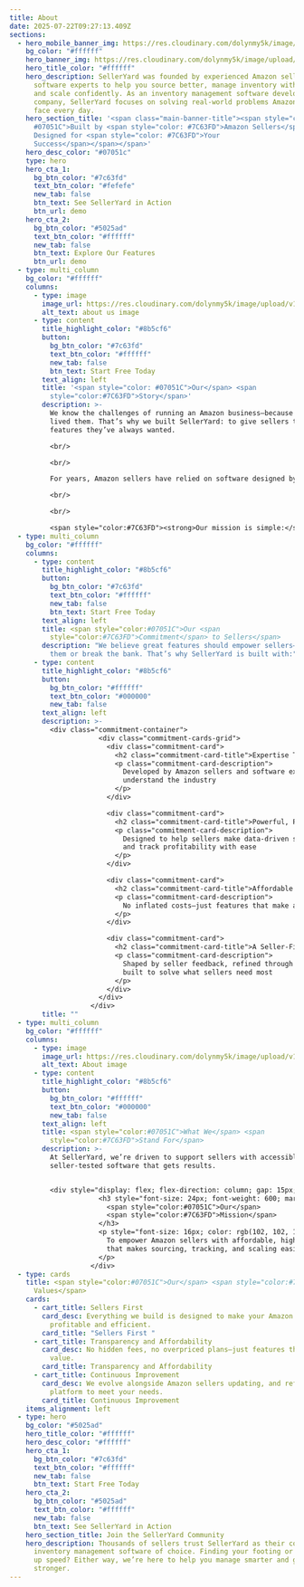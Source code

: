 ```yaml
---
title: About
date: 2025-07-22T09:27:13.409Z
sections:
  - hero_mobile_banner_img: https://res.cloudinary.com/dolynmy5k/image/upload/v1751368351/Frame_338_1_txtrhh.png
    bg_color: "#ffffff"
    hero_banner_img: https://res.cloudinary.com/dolynmy5k/image/upload/v1751277056/Frame_3381_vakqzi.png
    hero_title_color: "#ffffff"
    hero_description: SellerYard was founded by experienced Amazon sellers and
      software experts to help you source better, manage inventory with ease,
      and scale confidently. As an inventory management software development
      company, SellerYard focuses on solving real-world problems Amazon sellers
      face every day.
    hero_section_title: '<span class="main-banner-title"><span style="color:
      #07051C">Built by <span style="color: #7C63FD">Amazon Sellers</span>,<br/>
      Designed for <span style="color: #7C63FD">Your
      Success</span></span></span>'
    hero_desc_color: "#07051c"
    type: hero
    hero_cta_1:
      bg_btn_color: "#7c63fd"
      text_btn_color: "#fefefe"
      new_tab: false
      btn_text: See SellerYard in Action
      btn_url: demo
    hero_cta_2:
      bg_btn_color: "#5025ad"
      text_btn_color: "#ffffff"
      new_tab: false
      btn_text: Explore Our Features
      btn_url: demo
  - type: multi_column
    bg_color: "#ffffff"
    columns:
      - type: image
        image_url: https://res.cloudinary.com/dolynmy5k/image/upload/v1753179662/Image_1_z1y8pr.png
        alt_text: about us image
      - type: content
        title_highlight_color: "#8b5cf6"
        button:
          bg_btn_color: "#7c63fd"
          text_btn_color: "#ffffff"
          new_tab: false
          btn_text: Start Free Today
        text_align: left
        title: '<span style="color: #07051C">Our</span> <span
          style="color:#7C63FD">Story</span>'
        description: >-
          We know the challenges of running an Amazon business—because we’ve
          lived them. That’s why we built SellerYard: to give sellers the
          features they’ve always wanted.

          <br/>

          <br/>

          For years, Amazon sellers have relied on software designed by developers who don’t sell on Amazon. We took a different approach. With extensive Amazon selling experience and years of software development expertise, we developed SellerYard—a powerful yet affordable platform tailored to the real needs of arbitrage and wholesale sellers.

          <br/>

          <br/>

          <span style="color:#7C63FD"><strong>Our mission is simple:</strong></span> help Amazon sellers source optimally, restock efficiently, and maximize profitability—without overpaying for warehouse inventory management software.
  - type: multi_column
    bg_color: "#ffffff"
    columns:
      - type: content
        title_highlight_color: "#8b5cf6"
        button:
          bg_btn_color: "#7c63fd"
          text_btn_color: "#ffffff"
          new_tab: false
          btn_text: Start Free Today
        text_align: left
        title: <span style="color:#07051C">Our <span
          style="color:#7C63FD">Commitment</span> to Sellers</span>
        description: "We believe great features should empower sellers—not overwhelm
          them or break the bank. That’s why SellerYard is built with:"
      - type: content
        title_highlight_color: "#8b5cf6"
        button:
          bg_btn_color: "#ffffff"
          text_btn_color: "#000000"
          new_tab: false
        text_align: left
        description: >-
          <div class="commitment-container">
                      <div class="commitment-cards-grid">
                        <div class="commitment-card">
                          <h2 class="commitment-card-title">Expertise That Matters</h2>
                          <p class="commitment-card-description">
                            Developed by Amazon sellers and software experts who truly
                            understand the industry
                          </p>
                        </div>

                        <div class="commitment-card">
                          <h2 class="commitment-card-title">Powerful, Practical Features</h2>
                          <p class="commitment-card-description">
                            Designed to help sellers make data-driven sourcing decisions
                            and track profitability with ease
                          </p>
                        </div>

                        <div class="commitment-card">
                          <h2 class="commitment-card-title">Affordable Pricing</h2>
                          <p class="commitment-card-description">
                            No inflated costs—just features that make a difference
                          </p>
                        </div>

                        <div class="commitment-card">
                          <h2 class="commitment-card-title">A Seller-First Approach</h2>
                          <p class="commitment-card-description">
                            Shaped by seller feedback, refined through experience, and
                            built to solve what sellers need most
                          </p>
                        </div>
                      </div>
                    </div>
        title: ""
  - type: multi_column
    bg_color: "#ffffff"
    columns:
      - type: image
        image_url: https://res.cloudinary.com/dolynmy5k/image/upload/v1753179246/Image_2_j8zrig.png
        alt_text: About image
      - type: content
        title_highlight_color: "#8b5cf6"
        button:
          bg_btn_color: "#ffffff"
          text_btn_color: "#000000"
          new_tab: false
        text_align: left
        title: <span style="color:#07051C">What We</span> <span
          style="color:#7C63FD">Stand For</span>
        description: >-
          At SellerYard, we’re driven to support sellers with accessible,
          seller-tested software that gets results.


          <div style="display: flex; flex-direction: column; gap: 15px;">
                      <h3 style="font-size: 24px; font-weight: 600; margin-bottom: 10px; color: rgb(51, 51, 51);">
                        <span style="color:#07051C">Our</span>
                        <span style="color:#7C63FD">Mission</span>
                      </h3>
                      <p style="font-size: 16px; color: rgb(102, 102, 102); line-height: 1.6; margin: 0px;">
                        To empower Amazon sellers with affordable, high-quality software
                        that makes sourcing, tracking, and scaling easier.
                      </p>
                    </div>
  - type: cards
    title: <span style="color:#07051C">Our</span> <span style="color:#7C63FD">Core
      Values</span>
    cards:
      - cart_title: Sellers First
        card_desc: Everything we build is designed to make your Amazon business more
          profitable and efficient.
        card_title: "Sellers First "
      - cart_title: Transparency and Affordability
        card_desc: No hidden fees, no overpriced plans—just features that deliver real
          value.
        card_title: Transparency and Affordability
      - cart_title: Continuous Improvement
        card_desc: We evolve alongside Amazon sellers updating, and refining our
          platform to meet your needs.
        card_title: Continuous Improvement
    items_alignment: left
  - type: hero
    bg_color: "#5025ad"
    hero_title_color: "#ffffff"
    hero_desc_color: "#ffffff"
    hero_cta_1:
      bg_btn_color: "#7c63fd"
      text_btn_color: "#ffffff"
      new_tab: false
      btn_text: Start Free Today
    hero_cta_2:
      bg_btn_color: "#5025ad"
      text_btn_color: "#ffffff"
      new_tab: false
      btn_text: See SellerYard in Action
    hero_section_title: Join the SellerYard Community
    hero_description: Thousands of sellers trust SellerYard as their company
      inventory management software of choice. Finding your footing or picking
      up speed? Either way, we’re here to help you manage smarter and grow
      stronger.
---
```

